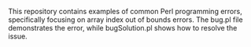 This repository contains examples of common Perl programming errors, specifically focusing on array index out of bounds errors. The bug.pl file demonstrates the error, while bugSolution.pl shows how to resolve the issue.